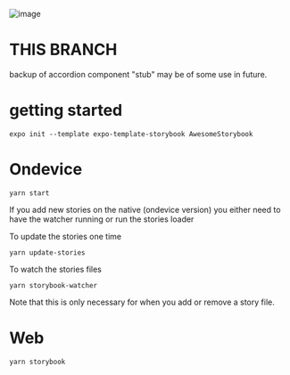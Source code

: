 ![image](https://user-images.githubusercontent.com/3481514/145904252-92e3dc1e-591f-410f-88a1-b4250f4ba6f2.png)

# THIS BRANCH

backup of accordion component "stub"
may be of some use in future.


# getting started

```
expo init --template expo-template-storybook AwesomeStorybook
```

# Ondevice

```
yarn start
```

If you add new stories on the native (ondevice version) you either need to have the watcher running or run the stories loader

To update the stories one time

```
yarn update-stories
```

To watch the stories files

```
yarn storybook-watcher
```

Note that this is only necessary for when you add or remove a story file.

# Web

```
yarn storybook
```
